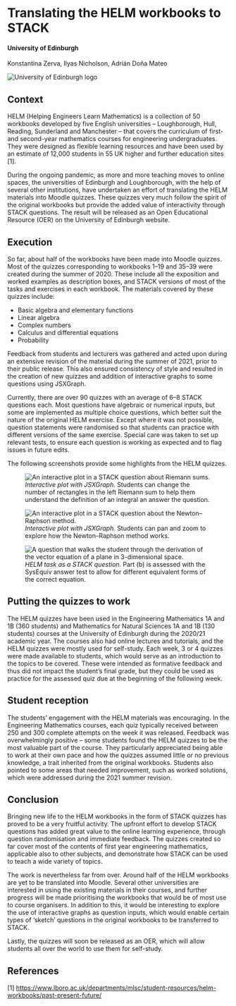 # Translating the HELM workbooks to STACK

#### University of Edinburgh

Konstantina Zerva, Ilyas Nicholson, Adrián Doña Mateo

<img class="figure-img img-fluid img-logo" src="../../2019/Images/Edinbugh_logo_stacked.png" alt="University of Edinburgh logo">

## Context

HELM (Helping Engineers Learn Mathematics) is a collection of 50 workbooks developed by five English universities – Loughborough, Hull, Reading, Sunderland and Manchester – that covers the curriculum of first- and second-year mathematics courses for engineering undergraduates. They were designed as flexible learning resources and have been used by an estimate of 12,000 students in 55 UK higher and further education sites [1].

During the ongoing pandemic, as more and more teaching moves to online spaces, the universities of Edinburgh and Loughborough, with the help of several other institutions, have undertaken an effort of translating the HELM materials into Moodle quizzes. These quizzes very much follow the spirit of the original workbooks but provide the added value of interactivity through STACK questions. The result will be released as an Open Educational Resource (OER) on the University of Edinburgh website.

## Execution

So far, about half of the workbooks have been made into Moodle quizzes. Most of the quizzes corresponding to workbooks 1–19 and 35–39  were created during the summer of 2020. These include all the exposition and worked examples as description boxes, and STACK versions of most of the tasks and exercises in each workbook. The materials covered by these quizzes include:

* Basic algebra and elementary functions
* Linear algebra
* Complex numbers
* Calculus and differential equations
* Probability

Feedback from students and lecturers was gathered and acted upon during an extensive revision of the material during the summer of 2021, prior to their public release. This also ensured consistency of style and resulted in the creation of new quizzes and addition of interactive graphs to some questions using JSXGraph.

Currently, there are over 90 quizzes with an average of 6–8 STACK questions each. Most questions have algebraic or numerical inputs, but some are implemented as multiple choice questions, which better suit the nature of the original HELM exercise. Except where it was not possible, question statements were randomised so that students can practice with different versions of the same exercise. Special care was taken to set up relevant tests, to ensure each question is working as expected and to flag issues in future edits.

The following screenshots provide some highlights from the HELM quizzes.

<div class="float-none img-middle">
<figure class="figure">
<img class="figure-img img-fluid" src="../Images/HELM_1.png" alt="An interactive plot in a STACK question about Riemann sums.">
<figcaption class="figure-caption">
<i>Interactive plot with JSXGraph.</i> Students can change the number of rectangles in the left Riemann sum to help them understand the definition of an integral an answer the question.
</figcaption>
</figure>
</div>

<div class="float-none img-middle">
<figure class="figure">
<img class="figure-img img-fluid" src="../Images/HELM_2.png" alt="An interactive plot in a STACK question about the Newton–Raphson method.">
<figcaption class="figure-caption">
<i>Interactive plot with JSXGraph.</i> Students can pan and zoom to explore how the Newton–Raphson method works.
</figcaption>
</figure>
</div>

<div class="float-none img-middle">
<figure class="figure">
<img class="figure-img img-fluid" src="../Images/HELM_3.png" alt="A question that walks the student through the derivation of the vector equation of a plane in 3-dimensional space.">
<figcaption class="figure-caption">
<i>HELM task as a STACK question.</i> Part (b) is assessed with the SysEquiv answer test to allow for different equivalent forms of the correct equation.
</figcaption>
</figure>
</div>

## Putting the quizzes to work

The HELM quizzes have been used in the Engineering Mathematics 1A and 1B (360 students) and Mathematics for Natural Sciences 1A and 1B (130 students) courses at the University of Edinburgh during the 2020/21 academic year. The courses also had online lectures and tutorials, and the HELM quizzes were mostly used for self-study. Each week, 3 or 4 quizzes were made available to students, which would serve as an introduction to the topics to be covered. These were intended as formative feedback and thus did not impact the student’s final grade, but they could be used as practice for the assessed quiz due at the beginning of the following week.

## Student reception

The students’ engagement with the HELM materials was encouraging. In the Engineering Mathematics courses, each quiz typically received between 250 and 300 complete attempts on the week it was released. Feedback was overwhelmingly positive – some students found the HELM quizzes to be the most valuable part of the course. They particularly appreciated being able to work at their own pace and how the quizzes assumed little or no previous knowledge, a trait inherited from the original workbooks. Students also pointed to some areas that needed improvement, such as worked solutions, which were addressed during the 2021 summer revision.

## Conclusion

Bringing new life to the HELM workbooks in the form of STACK quizzes has proved to be a very fruitful activity. The upfront effort to develop STACK questions has added great value to the online learning experience, through question randomisation and immediate feedback. The quizzes created so far cover most of the contents of first year engineering mathematics, applicable also to other subjects, and demonstrate how STACK can be used to teach a wide variety of topics.

The work is nevertheless far from over. Around half of the HELM workbooks are yet to be translated into Moodle. Several other universities are interested in using the existing materials in their courses, and further progress will be made prioritising the workbooks that would be of most use to course organisers. In addition to this, it would be interesting to explore the use of interactive graphs as question inputs, which would enable certain types of ‘sketch’ questions in the original workbooks to be transferred to STACK.

Lastly, the quizzes will soon be released as an OER, which will allow students all over the world to use them for self-study.

## References

[1] <https://www.lboro.ac.uk/departments/mlsc/student-resources/helm-workbooks/past-present-future/>